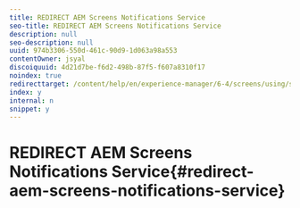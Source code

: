 ```yaml
---
title: REDIRECT AEM Screens Notifications Service
seo-title: REDIRECT AEM Screens Notifications Service
description: null
seo-description: null
uuid: 974b3306-550d-461c-90d9-1d063a98a553
contentOwner: jsyal
discoiquuid: 4d21d7be-f6d2-498b-87f5-f607a8310f17
noindex: true
redirecttarget: /content/help/en/experience-manager/6-4/screens/using/screens-notifications-service
index: y
internal: n
snippet: y
---
```


# REDIRECT AEM Screens Notifications Service{#redirect-aem-screens-notifications-service}

